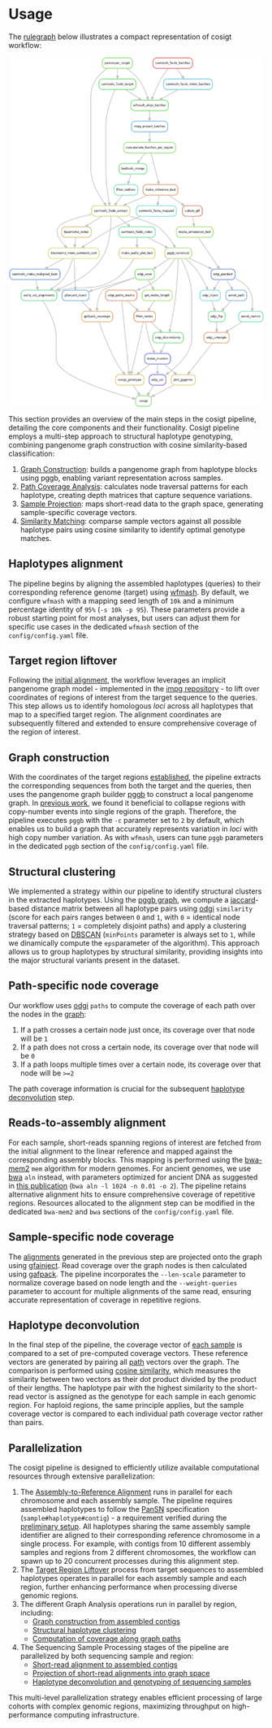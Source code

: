# Usage

The [rulegraph](https://snakemake.readthedocs.io/en/stable/executing/cli.html) below illustrates a compact representation of cosigt workflow:

[<img src="./rulegraph.png" width="650" style="display: block; margin: 0 auto"/>](./rulegraph.png)

This section provides an overview of the main steps in the cosigt pipeline, detailing the core components and their functionality. Cosigt pipeline employs a multi-step approach to structural haplotype genotyping, combining pangenome graph construction with cosine similarity-based classification:

1. [Graph Construction](#graph-construction): builds a pangenome graph from haplotype blocks using pggb, enabling variant representation across samples.
2. [Path Coverage Analysis](#path-specific-node-coverage): calculates node traversal patterns for each haplotype, creating depth matrices that capture sequence variations.
3. [Sample Projection](#sample-specific-node-coverage): maps short-read data to the graph space, generating sample-specific coverage vectors.
4. [Similarity Matching](#haplotype-deconvolution): comparse sample vectors against all possible haplotype pairs using cosine similarity to identify optimal genotype matches.

## Haplotypes alignment

The pipeline begins by aligning the assembled haplotypes (queries) to their corresponding reference genome (target) using [wfmash](https://github.com/waveygang/wfmash). By default, we configure `wfmash` with a mapping seed length of `10k` and a minimum percentage identity of `95%` (`-s 10k -p 95`). These parameters provide a robust starting point for most analyses, but users can adjust them for specific use cases in the dedicated `wfmash` section of the `config/config.yaml` file.

## Target region liftover

Following the [initial alignment](#haplotypes-alignment), the workflow leverages an implicit pangenome graph model - implemented in the [impg repository](https://github.com/pangenome/impg) - to lift over coordinates of regions of interest from the target sequence to the queries. This step allows us to identify homologous *loci* across all haplotypes that map to a specified target region. The alignment coordinates are subsequently filtered and extended to ensure comprehensive coverage of the region of interest.

## Graph construction

With the coordinates of the target regions [established](#target-region-liftover), the pipeline extracts the corresponding sequences from both the target and the queries, then uses the pangenome graph builder [pggb](https://github.com/pangenome/pggb) to construct a local pangenome graph. In [previous work](https://www.nature.com/articles/s41586-024-07911-1), we found it beneficial to collapse regions with copy-number events into single regions of the graph. Therefore, the pipeline executes `pggb` with the `-c` parameter set to `2` by default, which enables us to build a graph that accurately represents variation in *loci* with high copy number variation. As with `wfmash`, users can tune `pggb` parameters in the dedicated `pggb` section of the `config/config.yaml` file.

## Structural clustering

We implemented a strategy within our pipeline to identify structural clusters in the extracted haplotypes. Using the [pggb graph](#graph-construction), we compute a [jaccard](https://en.wikipedia.org/wiki/Jaccard_index)-based distance matrix between all haplotype pairs using [odgi](https://github.com/pangenome/odgi) `similarity` (score for each pairs ranges between `0` and `1`, with `0` = identical node traversal patterns; `1` = completely disjoint paths) and apply a clustering strategy based on [DBSCAN](https://en.wikipedia.org/wiki/DBSCAN) (`minPoints` parameter is always set to `1`, while we dinamically compute the `eps`parameter of the algorithm). This approach allows us to group haplotypes by structural similarity, providing insights into the major structural variants present in the dataset.

## Path-specific node coverage

Our workflow uses [odgi](https://github.com/pangenome/odgi) `paths` to compute the coverage of each path over the nodes in the [graph](#graph-construction):

1. If a path crosses a certain node just once, its coverage over that node will be `1`
2. If a path does not cross a certain node, its coverage over that node will be `0`
3. If a path loops multiple times over a certain node, its coverage over that node will be `>=2`

The path coverage information is crucial for the subsequent [haplotype deconvolution](#haplotype-deconvolution) step.

## Reads-to-assembly alignment

For each sample, short-reads spanning regions of interest are fetched from the initial alignment to the linear reference and mapped against the corresponding assembly blocks. This mapping is performed using the [bwa-mem2](https://github.com/bwa-mem2/bwa-mem2) `mem` algorithm for modern genomes. For ancient genomes, we use [bwa](https://github.com/lh3/bwa) `aln` instead, with parameters optimized for ancient DNA as suggested in [this publication](https://onlinelibrary.wiley.com/doi/10.1002/ece3.8297) (`bwa aln -l 1024 -n 0.01 -o 2`). The pipeline retains alternative alignment hits to ensure comprehensive coverage of repetitive regions.
Resources allocated to the alignment step can be modified in the dedicated `bwa-mem2` and `bwa` sections of the `config/config.yaml` file.

## Sample-specific node coverage

The [alignments](#reads-to-assembly-alignment) generated in the previous step are projected onto the graph using [gfainject](https://github.com/AndreaGuarracino/gfainject). Read coverage over the graph nodes is then calculated using [gafpack](https://github.com/pangenome/gafpack.git). The pipeline incorporates the `--len-scale` parameter to normalize coverage based on node length and the `--weight-queries` parameter to account for multiple alignments of the same read, ensuring accurate representation of coverage in repetitive regions.

## Haplotype deconvolution

In the final step of the pipeline, the coverage vector of [each sample](#sample-specific-node-coverage) is compared to a set of pre-computed coverage vectors. These reference vectors are generated by pairing all [path](#path-specific-node-coverage) vectors over the graph. The comparison is performed using [cosine similarity](https://en.wikipedia.org/wiki/Cosine_similarity), which measures the similarity between two vectors as their dot product divided by the product of their lengths. The haplotype pair with the highest similarity to the short-read vector is assigned as the genotype for each sample in each genomic region.
For haploid regions, the same principle applies, but the sample coverage vector is compared to each individual path coverage vector rather than pairs.

## Parallelization

The cosigt pipeline is designed to efficiently utilize available computational resources through extensive parallelization:

1. The [Assembly-to-Reference Alignment](#haplotypes-alignment) runs in parallel for each chromosome and each assembly sample. The pipeline requires assembled haplotypes to follow the [PanSN](https://github.com/pangenome/PanSN-spec) specification (`sample#haplotype#contig`) - a requirement verified during the [preliminary setup](/setup/setup.html). All haplotypes sharing the same assembly sample identifier are aligned to their corresponding reference chromosome in a single process. For example, with contigs from 10 different assembly samples and regions from 2 different chromosomes, the workflow can spawn up to 20 concurrent processes during this alignment step.
2. The [Target Region Liftover](#target-region-liftover) process from target sequences to assembled haplotypes operates in parallel for each assembly sample and each region, further enhancing performance when processing diverse genomic regions.
3. The different Graph Analysis operations run in parallel by region, including:
   - [Graph construction from assembled contigs](#graph-construction)
   - [Structural haplotype clustering](#structural-clustering)
   - [Computation of coverage along graph paths](#path-specific-node-coverage)
4. The Sequencing Sample Processing stages of the pipeline are parallelized by both sequencing sample and region:
   - [Short-read alignment to assembled contigs](#reads-to-assembly-alignment)
   - [Projection of short-read alignments into graph space](#sample-specific-node-coverage)
   - [Haplotype deconvolution and genotyping of sequencing samples](#haplotype-deconvolution)

This multi-level parallelization strategy enables efficient processing of large cohorts with complex genomic regions, maximizing throughput on high-performance computing infrastructure.